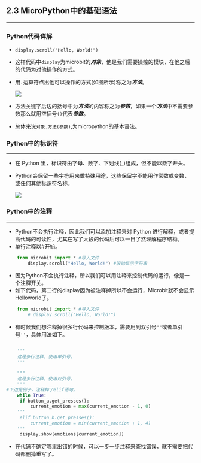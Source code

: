 ## 2.3 MicroPython中的基础语法 ##
----------
### Python代码详解 ###


- `display.scroll("Hello, World!")`

- 这样代码中`display`为microbit的***对象***，他是我们需要操控的模块，在他之后的代码为对他操作的方式。
- 用`.`运算符点出他可以操作的方式(如图所示)称之为***方法***。

	![](https://i.imgur.com/KO8uLnJ.jpg)

- 方法关键字后边的括号中为***方法***的内容称之为***参数***，如果一个***方法***中不需要参数那么就用空括号`()`代表***参数***。
- 总体来说`对象.方法(参数)`,为micropython的基本语法。

### Python中的标识符 ###
----------
- 在 Python 里，标识符由字母、数字、下划线(_)组成，但不能以数字开头。
- Python会保留一些字符用来做特殊用途，这些保留字不能用作常数或变数，或任何其他标识符名称。

	![](https://i.imgur.com/6oLewbW.jpg)

### Python中的注释 ###
----------

- Python不会执行注释，因此我们可以添加注释来对 Python 进行解释，或者提高代码的可读性，尤其在写了大段的代码后可以一目了然理解程序结构。
- 单行注释以#开始。

```Python
	from microbit import * #导入文件
		display.scroll("Hello, World!") #滚动显示字符串
```

- 因为Python不会执行注释，所以我们可以用注释来控制代码的运行，像是一个注释开关。
- 如下代码，第二行的display因为被注释掉所以不会运行，Microbit就不会显示Helloworld了。

```Python
	from microbit import * #导入文件
		# display.scroll("Hello, World!") 
```

- 有时候我们想注释掉很多行代码来控制版本，需要用到双引号`""`或者单引号`''`，具体用法如下。

```Python

	'''
	这是多行注释，使用单引号。
	'''

	"""
	这是多行注释，使用双引号。
	"""
#下边是例子，注释掉了elif语句。
	while True:
   	 if button_a.get_presses():
   	     current_emotion = max(current_emotion - 1, 0)
	'''
   	 elif button_b.get_presses():
   	     current_emotion = min(current_emotion + 1, 4)
	'''
   	 display.show(emotions[current_emotion])	

```
- 在代码不确定哪里出错的时候，可以一步一步注释来查找错误，就不需要把代码都删掉重写了。
